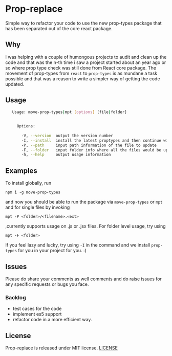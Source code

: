 # Prop-replace

Simple way to refactor your code to use the new prop-types package that has been separated out of the core react package.

## Why

I was helping with a couple of humongous projects to audit and clean up the code and that was the n-th time i saw a project started about an year ago or so where prop type check was still done from React core package.
The movement of prop-types from `react` to `prop-types` is as mundane a task possible and that was a reason to write a simpler way of getting the code updated.

## Usage

```bash
   Usage: move-prop-types|mpt [options] [file|folder]
   
   
     Options:
   
       -V, --version  output the version number
       -I, --install  install the latest proptypes and then continue with rest of the commands
       -P, --path     input path information of the file to update
       -F, --folder   input folder info where all the files would be updated
       -h, --help     output usage information
```

## Examples

To install globally, run

    npm i -g move-prop-types 

and now you should be able to run the package via `move-prop-types` or `mpt` and for single files by invoking

    mpt -P <folder>/<filename>.<ext>

,currently supports usage on .js or .jsx files. For folder level usage, try using 

    mpt -F <folder>
    
If you feel lazy and lucky, try using `-I` in the command and we install `prop-types` for you in your project for you. :)

## Issues
Please do share your comments as well comments and do raise issues for any specific requests or bugs you face.

### Backlog
* test cases for the code
* implement es5 support
* refactor code in a more efficient way.


## License
Prop-replace is released under MIT license.
[LICENSE](LICENSE)
